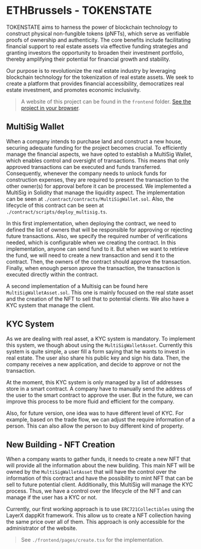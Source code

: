 
# ETHBrussels - TOKENSTATE

TOKENSTATE aims to harness the power of blockchain technology to construct physical non-fungible tokens (pNFTs), which serve as verifiable proofs of ownership and authenticity. The core benefits include facilitating financial support to real estate assets via effective funding strategies and granting investors the opportunity to broaden their investment portfolio, thereby amplifying their potential for financial growth and stability.

Our purpose is to revolutionize the real estate industry by leveraging blockchain technology for the tokenization of real estate assets. We seek to create a platform that provides financial accessibility, democratizes real estate investment, and promotes economic inclusivity.

> A website of this project can be found in the `frontend` folder. [See the project in your browser](https://eth-brussels.vercel.app/).

## MultiSig Wallet

When a company intends to purchase land and construct a new house, securing adequate funding for the project becomes crucial. To efficiently manage the financial aspects, we have opted to establish a MultiSig Wallet, which enables control and oversight of transactions. This means that only approved transactions can be executed and funds transferred. Consequently, whenever the company needs to unlock funds for construction expenses, they are required to present the transaction to the other owner(s) for approval before it can be processed. We implemented a MultiSig in Solidity that manage the liquidity aspect. The implementation can be seen at `./contract/contracts/MultiSigWallet.sol`. Also, the lifecycle of this contract can be seen at `./contract/scripts/deploy_multisig.ts`. 

In this first implementation, when deploying the contract, we need to defined the list of owners that will be responsible for approving or rejecting future transactions. Also, we specify the required number of verifications needed, which is configurable when we creating the contract.
In this implementation, anyone can send fund to it. But when we want to retrieve the fund, we will need to create a new transaction and send it to the contract. Then, the owners of the contract should approve the transaction. Finally, when enough person aprove the transaction, the transaction is executed directly within the contract.

A second implementation of a Multisig can be found here `MultiSigWalletAsset.sol`. This one is mainly focused on the real state asset and the creation of the NFT to sell that to potential clients. We also have a KYC system that manage the client.

## KYC System

As we are dealing with real asset, a KYC system is mandatory. To implement this system, we though about using the `MultiSigWalletAsset`. Currently this system is quite simple, a user fill a form saying that he wants to invest in real estate. The user also share his public key and sign his data. Then, the company receives a new application, and decide to approve or not the transaction. 

At the moment, this KYC system is only managed by a list of addresses store in a smart contract. A company have to manually send the address of the user to the smart contract to approve the user. But in the future, we can improve this process to be more fluid and efficient for the company. 

Also, for future version, one idea was to have different level of KYC. For example, based on the trade flow, we can adjust the require information of a person. This can also allow the person to buy different kind of property. 


## New Building - NFT Creation

When a company wants to gather funds, it needs to create a new NFT that will provide all the information about the new building. This main NFT will be owned by the `MultiSigWalletAsset` that will have the control over the information of this contract and have the possibility to mint NFT that can be sell to future potential client. Additionally, this MultiSig will manage the KYC process. Thus, we have a control over the lifecycle of the NFT and can manage if the user has a KYC or not.

Currently, our first working approach is to use `ERC721Collectibles` using the LayerX dappKit framework. This allow us to create a NFT collection having the same price over all of them. This approach is only accessible for the administrator of the website. 

> See `./frontend/pages/create.tsx` for the implementation.




